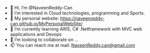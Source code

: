 - 👋 Hi, I’m @NaveenReddy-Can
- 👀 I’m interested in Cloud technologies, programming and Sports.
- 💁 My personal website: https://naveenreddy-can.github.io/MyPersonalWebSite/
- 🌱 I’m currently learning AWS, C# .Netframework with MVC web applications and Devops
- 💞️ I’m looking to collaborate on ...
- 📫 You can reach me at mail: NaveenReddy.can@gmail.com

<!---
NaveenReddy-Can/NaveenReddy-Can is a ✨ special ✨ repository because its `README.md` (this file) appears on your GitHub profile.
You can click the Preview link to take a look at your changes.
--->
